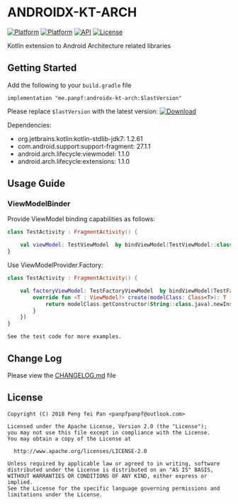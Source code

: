 # ANDROIDX-KT-ARCH

[![Platform][platform_android_icon]][platform_android_link]
[![Platform][platform_kotlin_icon]][platform_kotlin_link]
[![API][min_api_icon]][min_api_link]
[![License][license_icon]][license_link]

Kotlin extension to Android Architecture related libraries

## Getting Started

Add the following to your `build.gradle` file

```grovvy
implementation "me.panpf:androidx-kt-arch:$lastVersion"
```

Please replace `$lastVersion` with the latest version: [![Download][version_icon]][version_link]

Dependencies:
* org.jetbrains.kotlin:kotlin-stdlib-jdk7: 1.2.61
* com.android.support:support-fragment: 27.1.1
* android.arch.lifecycle:viewmodel: 1.1.0
* android.arch.lifecycle:extensions: 1.1.0

## Usage Guide

### ViewModelBinder

Provide ViewModel binding capabilities as follows:

```kotlin
class TestActivity : FragmentActivity() {

    val viewModel: TestViewModel  by bindViewModel(TestViewModel::class)
}
```

Use ViewModelProvider.Factory:

```kotlin
class TestActivity : FragmentActivity() {

    val factoryViewModel: TestFactoryViewModel  by bindViewModel(TestFactoryViewModel::class, object : ViewModelProvider.Factory {
        override fun <T : ViewModel?> create(modelClass: Class<T>): T {
            return modelClass.getConstructor(String::class.java).newInstance("testFactoryViewModel")
        }
    })
}
```

`See the test code for more examples.`

## Change Log

Please view the [CHANGELOG.md] file


## License
    Copyright (C) 2018 Peng fei Pan <panpfpanpf@outlook.com>

    Licensed under the Apache License, Version 2.0 (the "License");
    you may not use this file except in compliance with the License.
    You may obtain a copy of the License at

      http://www.apache.org/licenses/LICENSE-2.0

    Unless required by applicable law or agreed to in writing, software
    distributed under the License is distributed on an "AS IS" BASIS,
    WITHOUT WARRANTIES OR CONDITIONS OF ANY KIND, either express or implied.
    See the License for the specific language governing permissions and
    limitations under the License.


[platform_android_icon]: https://img.shields.io/badge/Platform-Android-brightgreen.svg
[platform_android_link]: https://android.com
[platform_kotlin_icon]: https://img.shields.io/badge/Platform-Kotlin-blue.svg
[platform_kotlin_link]: http://kotlinlang.org
[min_api_icon]: https://img.shields.io/badge/API-16%2B-orange.svg
[min_api_link]: https://developer.android.com/about/dashboards/
[license_icon]: https://img.shields.io/badge/License-Apache%202-blue.svg
[license_link]: https://www.apache.org/licenses/LICENSE-2.0
[version_icon]: https://api.bintray.com/packages/panpf/maven/androidx-kt-arch/images/download.svg
[version_link]: https://bintray.com/panpf/maven/androidx-kt-arch/_latestVersion

[CHANGELOG.md]: CHANGELOG.md
